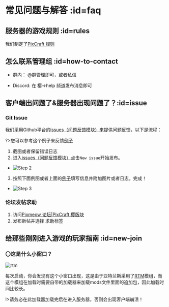 # 常见问题与解答 :id=faq

## 服务器的游戏规则 :id=rules

我们制定了[PixCraft 规则](welcome/rules.md)

## 怎么联系管理组 :id=how-to-contact

<!-- - 游戏内部：
  - 按住<kbd>方向键↑</kbd>进入快捷菜单，点击`op救助` -->

- 群内：
  @群管理即可，或者私信

- Discord:
  在 樱->help 频道发布消息即可

## 客户端出问题了&服务器出现问题了？:id=issue

### Git Issue
我们采用Github平台的[issues（问题反馈模块）](https://github.com/Kamikuz/Atorasumonogatarito/issues)来提供问题反馈，以下是流程：

?>您可以参考这个例子来反馈[例子](https://github.com/Kamikuz/Atorasumonogatarito/issues/2)

1. 截图或者保留错误日志
2. 进入[issues（问题反馈模块）](https://github.com/Kamikuz/Atorasumonogatarito/issues)点击`New issue`开始发布。
  - ![Step 2](../assets/images/errors/step2.png)
3. 按照下面例图或者上面的[例子](https://github.com/Kamikuz/Atorasumonogatarito/issues/2)填写信息并附加图片或者日志。完成！
  - ![Step 3](../assets/images/errors/step3.png)

### 论坛发帖求助

1. 访问[Pixmeow 论坛|PixCraft 樱版块](https://community.pixmeow.com/t/PixCraft)
2. 发布新帖并选择 求助标签

## 给那些刚刚进入游戏的玩家指南 :id=new-join
### 〇这是什么小窗口？

![rtm](../assets/images/client/rtm.png)

每次启动，你会发现有这个小窗口出现，这是由于亚特兰斯采用了[RTM](mods/rtm.md)模组，而这个模组在加载时需要自带的加载器来加载mods文件里面的追加包，因此加载时间比较长。

!>请务必在此加载器加载完后在进入服务器，否则会出现客户端崩溃！